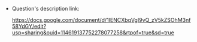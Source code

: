+ Question's description link:

    https://docs.google.com/document/d/1IENCXbqVgI9vQ_zV5kZSOhM3nf58YdGY/edit?usp=sharing&ouid=114619137752278077258&rtpof=true&sd=true